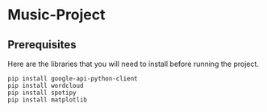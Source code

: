 # Music-Project

## Prerequisites
Here are the libraries that you will need to install before running the project.
```
pip install google-api-python-client
pip install wordcloud
pip install spotipy
pip install matplotlib